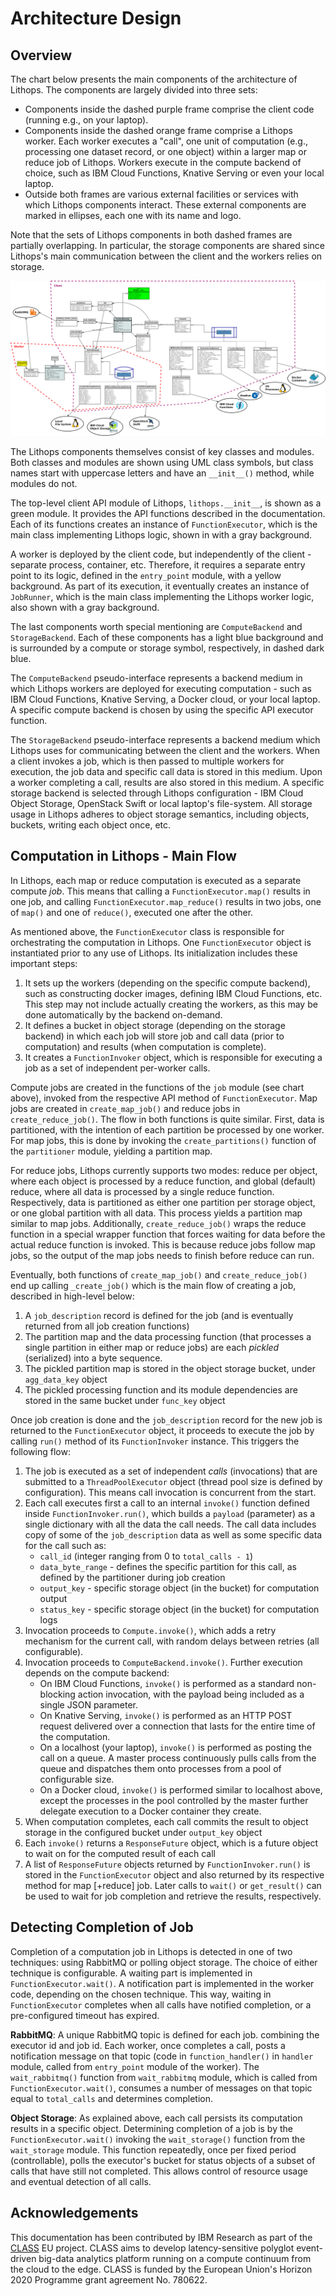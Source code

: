 # Architecture Design

## Overview
The chart below presents the main components of the architecture of Lithops. The components are largely divided into three sets: 
* Components inside the dashed purple frame comprise the client code (running e.g., on your laptop). 
* Components inside the dashed orange frame comprise a Lithops worker. Each worker executes a "call", one unit of computation (e.g., processing one dataset record, or one object) within a larger map or reduce job of Lithops. Workers execute in the compute backend of choice, such as IBM Cloud Functions, Knative Serving or even your local laptop. 
* Outside both frames are various external facilities or services with which Lithops components interact. These external components are marked in ellipses, each one with its name and logo.

Note that the sets of Lithops components in both dashed frames are partially overlapping. In particular, the storage components are shared since Lithops's main communication between the client and the workers relies on storage.

![Lithops Architecture](images/lithops.png "Lithops Architecture v1.0")

The Lithops components themselves consist of key classes and modules. Both classes and modules are shown using UML class symbols, but class names start with uppercase letters and have an `__init__()` method, while modules do not.

The top-level client API module of Lithops, `lithops.__init__`, is shown as a green module. It provides the API functions described in the documentation. Each of its functions creates an instance of `FunctionExecutor`, which is the main class implementing Lithops logic, shown in with a gray background.

A worker is deployed by the client code, but independently of the client - separate process, container, etc. Therefore, it requires a separate entry point to its logic, defined in the `entry_point` module, with a yellow background. As part of its execution, it eventually creates an instance of `JobRunner`, which is the main class implementing the Lithops worker logic, also shown with a gray background.

The last components worth special mentioning are `ComputeBackend` and `StorageBackend`. Each of these components has a light blue background and is surrounded by a compute or storage symbol, respectively, in dashed dark blue. 

The `ComputeBackend` pseudo-interface represents a backend medium in which Lithops workers are deployed for executing computation - such as IBM Cloud Functions, Knative Serving, a Docker cloud, or your local laptop. A specific compute backend is chosen by using the specific API executor function.  

The `StorageBackend` pseudo-interface represents a backend medium which Lithops uses for communicating between the client and the workers. When a client invokes a job, which is then passed to multiple workers for execution, the job data and specific call data is stored in this medium. Upon a worker completing a call, results are also stored in this medium. A specific storage backend is selected through Lithops configuration - IBM Cloud Object Storage, OpenStack Swift or local laptop's file-system. All storage usage in Lithops adheres to object storage semantics, including objects, buckets, writing each object once, etc. 

## Computation in Lithops - Main Flow
In Lithops, each map or reduce computation is executed as a separate compute _job_. This means that calling a `FunctionExecutor.map()` results in one job, and calling `FunctionExecutor.map_reduce()` results in two jobs, one of `map()` and one of `reduce()`, executed one after the other.

As mentioned above, the `FunctionExecutor` class is responsible for orchestrating the computation in Lithops. One `FunctionExecutor` object is instantiated prior to any use of Lithops. Its initialization includes these important steps:
1. It sets up the workers (depending on the specific compute backend), such as constructing docker images, defining IBM Cloud Functions, etc. This step may not include actually creating the workers, as this may be done automatically by the backend on-demand.
2. It defines a bucket in object storage (depending on the storage backend) in which each job will store job and call data (prior to computation) and results (when computation is complete). 
3. It creates a `FunctionInvoker` object, which is responsible for executing a job as a set of independent per-worker calls.

Compute jobs are created in the functions of the `job` module (see chart above), invoked from the respective API method of `FunctionExecutor`. Map jobs are created in `create_map_job()` and reduce jobs in `create_reduce_job()`. The flow in both functions is quite similar. First, data is partitioned, with the intention of each partition be processed by one worker. For map jobs, this is done by invoking the `create_partitions()` function of the `partitioner` module, yielding a partition map.

For reduce jobs, Lithops currently supports two modes: reduce per object, where each object is processed by a reduce function,  and global (default) reduce, where all data is processed by a single reduce function. Respectively, data is partitioned as either one partition per storage object, or one global partition with all data. This process yields a partition map similar to map jobs. Additionally, `create_reduce_job()` wraps the reduce function in a special wrapper function that forces waiting for data before the actual reduce function is invoked. This is because reduce jobs follow map jobs, so the output of the map jobs needs to finish before reduce can run.

Eventually, both functions of `create_map_job()` and `create_reduce_job()` end up calling `_create_job()` which is the main flow of creating a job, described in high-level below:
1. A `job_description` record is defined for the job (and is eventually returned from all job creation functions)
2. The partition map and the data processing function (that processes a single partition in either map or reduce jobs) are each _pickled_ (serialized) into a byte sequence. 
3. The pickled partition map is stored in the object storage bucket, under `agg_data_key` object
4. The pickled processing function and its module dependencies are stored in the same bucket under `func_key` object

Once job creation is done and the `job_description` record for the new job is returned to the `FunctionExecutor` object, it proceeds to execute the job by calling `run()` method of its `FunctionInvoker` instance. This triggers the following flow:
1. The job is executed as a set of independent _calls_ (invocations) that are submitted to a `ThreadPoolExecutor` object (thread pool size is defined by configuration). This means call invocation is concurrent from the start.
2. Each call executes first a call to an internal `invoke()` function defined inside `FunctionInvoker.run()`, which builds a `payload` (parameter) as a single dictionary with all the data the call needs. The call data includes copy of some of the `job_description` data as well as some specific data for the call such as:
    * `call_id` (integer ranging from 0 to `total_calls - 1`)
    * `data_byte_range` - defines the specific partition for this call, as defined by the partitioner during job creation
    * `output_key` - specific storage object (in the bucket) for computation output
    * `status_key` - specific storage object (in the bucket) for computation logs
3. Invocation proceeds to `Compute.invoke()`, which adds a retry mechanism for the current call, with random delays between retries (all configurable).
4. Invocation proceeds to `ComputeBackend.invoke()`. Further execution depends on the compute backend:
    * On IBM Cloud Functions, `invoke()` is performed as a standard non-blocking action invocation, with the payload being included as a single JSON parameter. 
    * On Knative Serving, `invoke()` is performed as an HTTP POST request delivered over a connection that lasts for the entire time of the computation. 
    * On a localhost (your laptop), `invoke()` is performed as posting the call on a queue. A master process continuously pulls calls from the queue and dispatches them onto processes from a pool of configurable size.
    * On a Docker cloud, `invoke()` is performed similar to localhost above, except the processes in the pool controlled by the master further delegate execution to a Docker container they create. 
5. When computation completes, each call commits the result to object storage in the configured bucket under `output_key` object
6. Each `invoke()` returns a `ResponseFuture` object, which is a future object to wait on for the computed result of each call
7. A list of `ResponseFuture` objects returned by `FunctionInvoker.run()` is stored in the `FunctionExecutor` object and also returned by its respective method for map [+reduce] job. Later calls to `wait()` or `get_result()` can be used to wait for job completion and retrieve the results, respectively.   

## Detecting Completion of Job
Completion of a computation job in Lithops is detected in one of two techniques: using RabbitMQ or polling object storage. The choice of either technique is configurable. A waiting part is implemented in `FunctionExecutor.wait()`. A notification part is implemented in the worker code, depending on the chosen technique. This way, waiting in `FunctionExecutor` completes when all calls have notified completion, or a pre-configured timeout has expired.

**RabbitMQ**: A unique RabbitMQ topic is defined for each job. combining the executor id and job id. Each worker, once completes a call, posts a notification message on that topic (code in `function_handler()` in `handler` module, called from `entry_point` module of the worker). The `wait_rabbitmq()` function from `wait_rabbitmq` module, which is called from `FunctionExecutor.wait()`, consumes a number of messages on that topic equal to `total_calls` and determines completion.

**Object Storage**: As explained above, each call persists its computation results in a specific object. Determining completion of a job is by the `FunctionExecutor.wait()` invoking the `wait_storage()` function from the `wait_storage` module. This function repeatedly, once per fixed period (controllable), polls the executor's bucket for status objects of a subset of calls that have still not completed. This allows control of resource usage and eventual detection of all calls.
 
## Acknowledgements
This documentation has been contributed by IBM Research as part of the [CLASS](https://class-project.eu/) EU project. CLASS aims to develop latency-sensitive polyglot event-driven big-data analytics platform running on a compute continuum from the cloud to the edge. CLASS is funded by the European Union's Horizon 2020 Programme grant agreement No. 780622.

